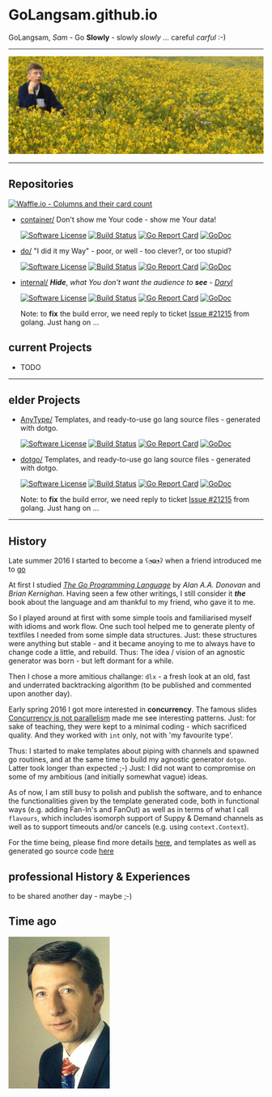 # GoLangsam.github.io

GoLangsam, *Sam* - Go **Slowly** - slowly *slowly* ... careful *carful* :-) 

---
[![Contemplating](IMG_3303-Cover.JPG)](https://www.facebook.com/profile.php?id=100010767854787)

---
## Repositories

[![Waffle.io - Columns and their card count](https://badge.waffle.io/GoLangsam/GoLangsam.github.io.svg?columns=all)](https://waffle.io/GoLangsam/GoLangsam.github.io)

- [container/](https://github.com/GoLangsam/container/blob/master/README.md)
Don't show me Your code - show me Your data!

	[![Software License](https://img.shields.io/badge/license-MIT-brightgreen.svg?style=flat-square)](LICENSE.md)
	[![Build Status](https://travis-ci.org/GoLangsam/container.svg?branch=master)](https://travis-ci.org/GoLangsam/container)
	[![Go Report Card](https://goreportcard.com/badge/github.com/GoLangsam/container)](https://goreportcard.com/report/github.com/GoLangsam/container)
	[![GoDoc](https://godoc.org/github.com/GoLangsam/container?status.svg)](https://godoc.org/github.com/GoLangsam/container)


- [do/](https://github.com/GoLangsam/do/blob/master/README.md)
"I did it my Way" - poor, or well - too clever?, or too stupid?

	[![Software License](https://img.shields.io/badge/license-MIT-brightgreen.svg?style=flat-square)](LICENSE.md)
	[![Build Status](https://travis-ci.org/GoLangsam/do.svg?branch=master)](https://travis-ci.org/GoLangsam/do)
	[![Go Report Card](https://goreportcard.com/badge/github.com/GoLangsam/do)](https://goreportcard.com/report/github.com/GoLangsam/do)
	[![GoDoc](https://godoc.org/github.com/GoLangsam/do?status.svg)](https://godoc.org/github.com/GoLangsam/do)


- [internal/](https://github.com/GoLangsam/internal/blob/master/README.md)
***Hide***, *what You don't want the audience to* ***see*** - *[Daryl](https://github.com/GoLangsam/internal/blob/master/Daryl.md)*

	[![Software License](https://img.shields.io/badge/license-MIT-brightgreen.svg?style=flat-square)](LICENSE.md)
	[![Build Status](https://travis-ci.org/GoLangsam/internal.svg?branch=master)](https://travis-ci.org/GoLangsam/internal)
	[![Go Report Card](https://goreportcard.com/badge/github.com/GoLangsam/internal)](https://goreportcard.com/report/github.com/GoLangsam/internal)
	[![GoDoc](https://godoc.org/github.com/GoLangsam/do?status.svg)](https://godoc.org/github.com/GoLangsam/do)

	Note: to **fix** the build error, we need reply to ticket [Issue #21215](https://github.com/golang/go/issues/21215) from golang. Just hang on ...

## current Projects

- TODO


---
## elder Projects
- [AnyType/](https://github.com/GoLangsam/AnyType/blob/master/README.md)
Templates, and ready-to-use go lang source files - generated with dotgo.

	[![Software License](https://img.shields.io/badge/license-MIT-brightgreen.svg?style=flat-square)](LICENSE.md)
	[![Build Status](https://travis-ci.org/GoLangsam/AnyType.svg?branch=master)](https://travis-ci.org/GoLangsam/AnyType)
	[![Go Report Card](https://goreportcard.com/badge/github.com/GoLangsam/AnyType)](https://goreportcard.com/report/github.com/GoLangsam/AnyType)
	[![GoDoc](https://godoc.org/github.com/GoLangsam/AnyType?status.svg)](https://godoc.org/github.com/GoLangsam/AnyType)


- [dotgo/](https://github.com/GoLangsam/dotgo/blob/master/README.md)
Templates, and ready-to-use go lang source files - generated with dotgo.

	[![Software License](https://img.shields.io/badge/license-MIT-brightgreen.svg?style=flat-square)](LICENSE.md)
	[![Build Status](https://travis-ci.org/GoLangsam/dotgo.svg?branch=master)](https://travis-ci.org/GoLangsam/dotgo)
	[![Go Report Card](https://goreportcard.com/badge/github.com/GoLangsam/dotgo)](https://goreportcard.com/report/github.com/GoLangsam/dotgo)
	[![GoDoc](https://godoc.org/github.com/GoLangsam/dotgo?status.svg)](https://godoc.org/github.com/GoLangsam/dotgo)

	Note: to **fix** the build error, we need reply to ticket [Issue #21215](https://github.com/golang/go/issues/21215) from golang. Just hang on ...


---
## History

Late summer 2016 I started to become a `ʕ◔ϖ◔ʔ` when a friend introduced me to [go](https://golang.org)

At first I studied [*The Go Programming Language*](http://www.gopl.io/) by *Alan A.A. Donovan* and *Brian Kernighan*.
Having seen a few other writings, I still consider it ***the*** book about the language and am thankful to my friend, who gave it to me.

So I played around at first with some simple tools and familiarised myself with idioms and work flow.
One such tool helped me to generate plenty of textfiles I needed from some simple data structures.
Just: these structures were anything but stable - and it became anoying to me to always have to change code a little, and rebuild.
Thus: The idea / vision of an agnostic generator was born - but left dormant for a while.

Then I chose a more amitious challange: `dlx` - a fresh look at an old, fast and underrated backtracking algorithm
(to be published and commented upon another day).

Early spring 2016 I got more interested in **concurrency**.
The famous slides [Concurrency is not parallelism](http://blog.golang.org/concurrency-is-not-parallelism) made me see interesting patterns.
Just: for sake of teaching, they were kept to a minimal coding - which sacrificed quality.
And they worked with `int` only, not with 'my favourite type'.

Thus: I started to make templates about piping with channels and spawned go routines,
and at the same time to build my agnostic generator `dotgo`.
Latter took longer than expected ;-)
Just: I did not want to compromise on some of my ambitious (and initially somewhat vague) ideas.

As of now, I am still busy to polish and publish the software,
and to enhance the functionalities given by the template generated code,
both in functional ways (e.g. adding Fan-In's and FanOut)
as well as in terms of what I call `flavours`,
which includes isomorph support of Suppy & Demand channels
as well as to support timeouts and/or cancels (e.g. using `context.Context`).

For the time being,
please find more details [here](https://github.com/GoLangsam/AnyType/blob/master/chan/ReadMe.md),
and templates as well as generated go source code [here](https://github.com/GoLangsam/AnyType/tree/master/chan)

## professional History & Experiences

to be shared another day - maybe ;-)

## Time ago
[![Time ago](sharpen2.jpg)](http://www.LinkedIn.com/in/AndreasPannewitz)
